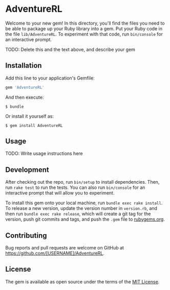 # AdventureRL

Welcome to your new gem! In this directory, you'll find the files you need to be able to package up your Ruby library into a gem. Put your Ruby code in the file `lib/AdventureRL`. To experiment with that code, run `bin/console` for an interactive prompt.

TODO: Delete this and the text above, and describe your gem

## Installation

Add this line to your application's Gemfile:

```ruby
gem 'AdventureRL'
```

And then execute:

    $ bundle

Or install it yourself as:

    $ gem install AdventureRL

## Usage

TODO: Write usage instructions here

## Development

After checking out the repo, run `bin/setup` to install dependencies. Then, run `rake test` to run the tests. You can also run `bin/console` for an interactive prompt that will allow you to experiment.

To install this gem onto your local machine, run `bundle exec rake install`. To release a new version, update the version number in `version.rb`, and then run `bundle exec rake release`, which will create a git tag for the version, push git commits and tags, and push the `.gem` file to [rubygems.org](https://rubygems.org).

## Contributing

Bug reports and pull requests are welcome on GitHub at https://github.com/[USERNAME]/AdventureRL.

## License

The gem is available as open source under the terms of the [MIT License](https://opensource.org/licenses/MIT).
